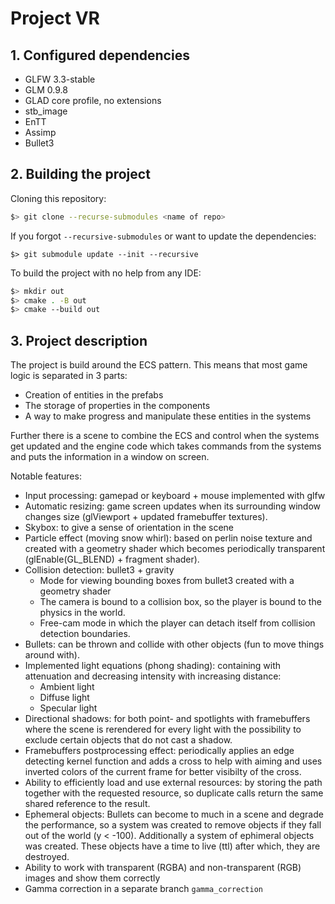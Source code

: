 # Project VR

## 1. Configured dependencies
* GLFW 3.3-stable
* GLM 0.9.8
* GLAD core profile, no extensions
* stb_image
* EnTT
* Assimp
* Bullet3

## 2. Building the project
Cloning this repository:
```bash
$> git clone --recurse-submodules <name of repo>
```

If you forgot `--recursive-submodules` or want to update the 
dependencies:
```
$> git submodule update --init --recursive
```

To build the project with no help from any IDE:
```bash
$> mkdir out
$> cmake . -B out
$> cmake --build out
```

## 3. Project description

The project is build around the ECS pattern. This means that most game logic is separated 
in 3 parts:
* Creation of entities in the prefabs
* The storage of properties in the components
* A way to make progress and manipulate these entities in the systems

Further there is a scene to combine the ECS and control when the systems get updated and the 
engine code which takes commands from the systems and puts the information in a window on screen.

Notable features:
* Input processing: gamepad or keyboard + mouse implemented with glfw
* Automatic resizing: game screen updates when its surrounding window changes size (glViewport + updated framebuffer textures).
* Skybox: to give a sense of orientation in the scene
* Particle effect (moving snow whirl): based on perlin noise texture and created with a geometry shader which becomes periodically transparent (glEnable(GL\_BLEND) + fragment shader).
* Collision detection: bullet3 + gravity
    * Mode for viewing bounding boxes from bullet3 created with a geometry shader
    * The camera is bound to a collision box, so the player is bound to the physics in the world.
    * Free-cam mode in which the player can detach itself from collision detection boundaries.
* Bullets: can be thrown and collide with other objects (fun to move things around with).
* Implemented light equations (phong shading): containing with attenuation and decreasing intensity with increasing distance:
    * Ambient light
    * Diffuse light
    * Specular light
* Directional shadows: for both point- and spotlights with framebuffers where the scene is rerendered for every light with the possibility to exclude certain objects that do not cast a shadow.
* Framebuffers postprocessing effect: periodically applies an edge detecting kernel function and adds a cross to help with aiming and uses inverted colors of the current frame for better visibilty of the cross.
* Ability to efficiently load and use external resources: by storing the path together with the requested resource, so duplicate calls return the same shared reference to the result.
* Ephemeral objects: Bullets can become to much in a scene and degrade the performance, so a system was created to remove objects if they fall out of the world (y < -100). Additionally a system of ephimeral objects was created.  These objects have a time to live (ttl) after which, they are destroyed.
* Ability to work with transparent (RGBA) and non-transparent (RGB) images and show them correctly
* Gamma correction in a separate branch `gamma_correction`
